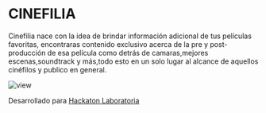 #  CINEFILIA

 Cinefilia nace con la idea de brindar información adicional de tus películas favoritas, encontraras contenido exclusivo acerca de la pre y post-producción de esa película como detrás de camaras,mejores escenas,soundtrack y más,todo esto en un solo lugar al alcance de  aquellos cinéfilos y publico en general.


![view](https://user-images.githubusercontent.com/32303587/36219721-56748984-1186-11e8-9452-5a65b852f7fd.png)



 Desarrollado para [Hackaton Laboratoria](http://laboratoria.la)